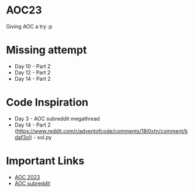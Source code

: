 # AOC23

Giving AOC a try :p

# Missing attempt

- Day 10 - Part 2
- Day 12 - Part 2
- Day 14 - Part 2

# Code Inspiration

- Day 3 - AOC subreddit megathread
- Day 14 - Part 2 (https://www.reddit.com/r/adventofcode/comments/18i0xtn/comment/kdaf3ol) - sol.py

# Important Links

- [AOC 2023](https://adventofcode.com/2023)
- [AOC subreddit](https://www.reddit.com/r/adventofcode/)
